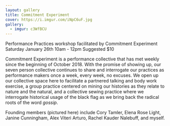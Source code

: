 ```yaml
---
layout: gallery
title: Commitment Experiment
cover: https://i.imgur.com/iNpC6uF.jpg
gallery:
  - imgur: c3WfBCU
---
```


Performance Practices workshop facilitated by Commitment Experiment
Saturday January 26th 10am - 12pm Suggested $10

Commitment Experiment is a performance collective that has met weekly since the beginning of October
2018. With the promise of showing up, our seven person collective continues to share and interrogate our
practices as performance makers once a week, every week, no excuses. We open up our collective space
here to facilitate a partnered talking and body work exercise, a group practice centered on mining our
histories as they relate to nature and the natural, and a collective sewing practice where we interrogate
historical usage of the black flag as we bring back the radical roots of the word *gossip*.

Founding members (pictured here) include Cory Tamler, Elena Rose Light, Janine Cunningham, 
Alex Viteri Arturo, Rachel Kauder Nalebuff, and myself.

